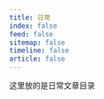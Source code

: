```yaml
---
title: 日常
index: false
feed: false
sitemap: false
timeline: false
article: false
---
```


这里放的是日常文章目录  

<div class="catalog-display-container">
  <Catalog base='/articles/daily/' />
</div>